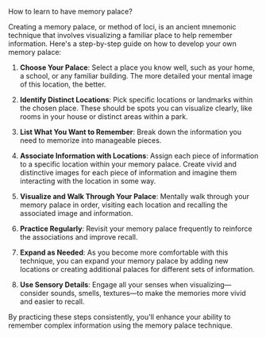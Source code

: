 How to learn to have memory palace?


Creating a memory palace, or method of loci, is an ancient mnemonic technique that involves visualizing a familiar place to help remember information. Here's a step-by-step guide on how to develop your own memory palace:

1. **Choose Your Palace**: Select a place you know well, such as your home, a school, or any familiar building. The more detailed your mental image of this location, the better.

2. **Identify Distinct Locations**: Pick specific locations or landmarks within the chosen place. These should be spots you can visualize clearly, like rooms in your house or distinct areas within a park.

3. **List What You Want to Remember**: Break down the information you need to memorize into manageable pieces.

4. **Associate Information with Locations**: Assign each piece of information to a specific location within your memory palace. Create vivid and distinctive images for each piece of information and imagine them interacting with the location in some way.

5. **Visualize and Walk Through Your Palace**: Mentally walk through your memory palace in order, visiting each location and recalling the associated image and information.

6. **Practice Regularly**: Revisit your memory palace frequently to reinforce the associations and improve recall.

7. **Expand as Needed**: As you become more comfortable with this technique, you can expand your memory palace by adding new locations or creating additional palaces for different sets of information.

8. **Use Sensory Details**: Engage all your senses when visualizing—consider sounds, smells, textures—to make the memories more vivid and easier to recall.

By practicing these steps consistently, you'll enhance your ability to remember complex information using the memory palace technique.